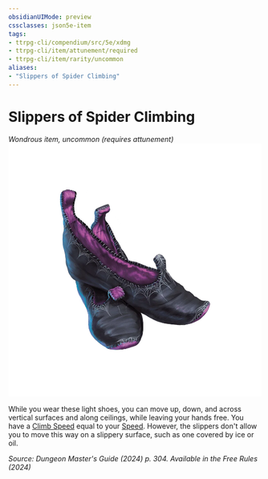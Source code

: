 ```yaml
---
obsidianUIMode: preview
cssclasses: json5e-item
tags:
- ttrpg-cli/compendium/src/5e/xdmg
- ttrpg-cli/item/attunement/required
- ttrpg-cli/item/rarity/uncommon
aliases: 
- "Slippers of Spider Climbing"
---
```

# Slippers of Spider Climbing
*Wondrous item, uncommon (requires attunement)*  
![](Misc%20Files/CLI/compendium/items/img/slippers-of-spider-climbing.webp#right)


While you wear these light shoes, you can move up, down, and across vertical surfaces and along ceilings, while leaving your hands free. You have a [Climb Speed](Misc%20Files/CLI/rules/variant-rules/climb-speed-xphb.md) equal to your [Speed](Misc%20Files/CLI/rules/variant-rules/speed-xphb.md). However, the slippers don't allow you to move this way on a slippery surface, such as one covered by ice or oil.

*Source: Dungeon Master's Guide (2024) p. 304. Available in the Free Rules (2024)*